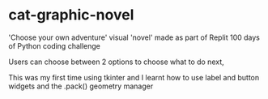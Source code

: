 # cat-graphic-novel
'Choose your own adventure' visual 'novel' made as part of Replit 100 days of Python coding challenge

Users can choose between 2 options to choose what to do next, 

This was my first time using tkinter and I learnt how to use label and button widgets and the .pack() geometry manager

